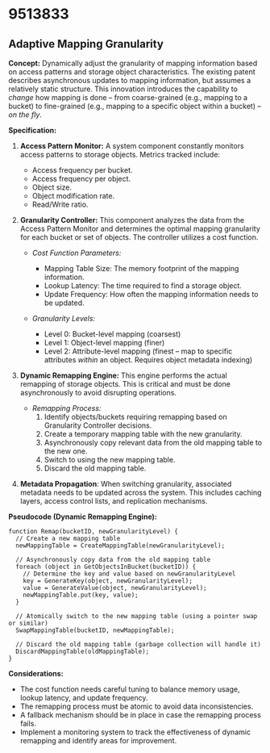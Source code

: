 # 9513833

## Adaptive Mapping Granularity

**Concept:** Dynamically adjust the granularity of mapping information based on access patterns and storage object characteristics. The existing patent describes asynchronous updates to mapping information, but assumes a relatively static structure. This innovation introduces the capability to *change* how mapping is done – from coarse-grained (e.g., mapping to a bucket) to fine-grained (e.g., mapping to a specific object within a bucket) – *on the fly*.

**Specification:**

1.  **Access Pattern Monitor:** A system component constantly monitors access patterns to storage objects. Metrics tracked include:
    *   Access frequency per bucket.
    *   Access frequency per object.
    *   Object size.
    *   Object modification rate.
    *   Read/Write ratio.

2.  **Granularity Controller:** This component analyzes the data from the Access Pattern Monitor and determines the optimal mapping granularity for each bucket or set of objects.  The controller utilizes a cost function.

    *   *Cost Function Parameters:*
        *   Mapping Table Size:  The memory footprint of the mapping information.
        *   Lookup Latency: The time required to find a storage object.
        *   Update Frequency: How often the mapping information needs to be updated.

    *   *Granularity Levels:*
        *   Level 0: Bucket-level mapping (coarsest)
        *   Level 1:  Object-level mapping (finer)
        *   Level 2:  Attribute-level mapping (finest – map to specific attributes *within* an object. Requires object metadata indexing)

3.  **Dynamic Remapping Engine:**  This engine performs the actual remapping of storage objects. This is critical and must be done asynchronously to avoid disrupting operations.

    *   *Remapping Process:*
        1.  Identify objects/buckets requiring remapping based on Granularity Controller decisions.
        2.  Create a temporary mapping table with the new granularity.
        3.  Asynchronously copy relevant data from the old mapping table to the new one.
        4.  Switch to using the new mapping table.
        5.  Discard the old mapping table.

4. **Metadata Propagation**: When switching granularity, associated metadata needs to be updated across the system. This includes caching layers, access control lists, and replication mechanisms.

**Pseudocode (Dynamic Remapping Engine):**

```
function Remap(bucketID, newGranularityLevel) {
  // Create a new mapping table
  newMappingTable = CreateMappingTable(newGranularityLevel);

  // Asynchronously copy data from the old mapping table
  foreach (object in GetObjectsInBucket(bucketID)) {
    // Determine the key and value based on newGranularityLevel
    key = GenerateKey(object, newGranularityLevel);
    value = GenerateValue(object, newGranularityLevel);
    newMappingTable.put(key, value);
  }

  // Atomically switch to the new mapping table (using a pointer swap or similar)
  SwapMappingTable(bucketID, newMappingTable);

  // Discard the old mapping table (garbage collection will handle it)
  DiscardMappingTable(oldMappingTable);
}
```

**Considerations:**

*   The cost function needs careful tuning to balance memory usage, lookup latency, and update frequency.
*   The remapping process must be atomic to avoid data inconsistencies.
*   A fallback mechanism should be in place in case the remapping process fails.
*   Implement a monitoring system to track the effectiveness of dynamic remapping and identify areas for improvement.
